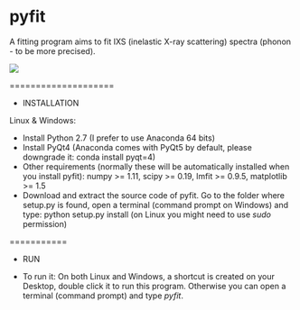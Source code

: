 # pyfit

A fitting program aims to fit IXS (inelastic X-ray scattering) spectra (phonon - to be more precised).

<img src="https://github.com/Traecp/pyFit28/blob/master/pyFit28_2.png">

====================

+ INSTALLATION

Linux & Windows:

- Install Python 2.7 (I prefer to use Anaconda 64 bits)
- Install PyQt4 (Anaconda comes with PyQt5 by default, please downgrade it: conda install pyqt=4)
- Other requirements (normally these will be automatically installed when you install pyfit): numpy >= 1.11, scipy >= 0.19, lmfit >= 0.9.5, matplotlib >= 1.5 
- Download and extract the source code of pyfit. Go to the folder where setup.py is found, open a terminal (command prompt on Windows) and type:
python setup.py install (on Linux you might need to use *sudo* permission)

===========

+ RUN

- To run it: On both Linux and Windows, a shortcut is created on your Desktop, double click it to run this program. Otherwise you can open a terminal (command prompt) and type *pyfit*.


